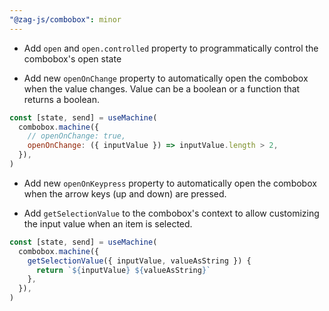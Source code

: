 ```yaml
---
"@zag-js/combobox": minor
---
```


- Add `open` and `open.controlled` property to programmatically control the combobox's open state

- Add new `openOnChange` property to automatically open the combobox when the value changes. Value can be a boolean or a
  function that returns a boolean.

```jsx
const [state, send] = useMachine(
  combobox.machine({
    // openOnChange: true,
    openOnChange: ({ inputValue }) => inputValue.length > 2,
  }),
)
```

- Add new `openOnKeypress` property to automatically open the combobox when the arrow keys (up and down) are pressed.

- Add `getSelectionValue` to the combobox's context to allow customizing the input value when an item is selected.

```jsx
const [state, send] = useMachine(
  combobox.machine({
    getSelectionValue({ inputValue, valueAsString }) {
      return `${inputValue} ${valueAsString}`
    },
  }),
)
```
